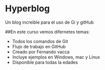 # Hyperblog

Un blog increible para el uso de Gi y gitHub 

##En este curso vemos difernetes temas:


- Todos los comandos de Git
- Flujo de trabajo en GitHub
- Creado por Fernando vacca
- Incluye ejemplos en Windows, mac y Linux
- Disponible para todas la edades
